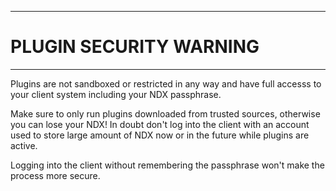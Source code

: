 ----
# PLUGIN SECURITY WARNING #

----
Plugins are not sandboxed or restricted in any way and have full accesss
to your client system including your NDX passphrase.

Make sure to only run plugins downloaded from trusted sources, otherwise
you can lose your NDX! In doubt don't log into the client with an account
used to store large amount of NDX now or in the future while plugins
are active.

Logging into the client without remembering the passphrase won't make
the process more secure.